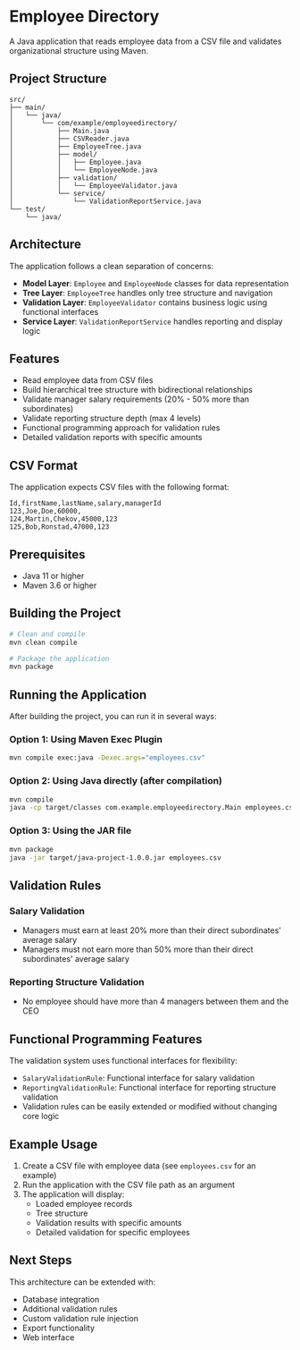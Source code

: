 # Employee Directory

A Java application that reads employee data from a CSV file and validates organizational structure using Maven.

## Project Structure

```
src/
├── main/
│   └── java/
│       └── com/example/employeedirectory/
│           ├── Main.java
│           ├── CSVReader.java
│           ├── EmployeeTree.java
│           ├── model/
│           │   ├── Employee.java
│           │   └── EmployeeNode.java
│           ├── validation/
│           │   └── EmployeeValidator.java
│           └── service/
│               └── ValidationReportService.java
└── test/
    └── java/
```

## Architecture

The application follows a clean separation of concerns:

- **Model Layer**: `Employee` and `EmployeeNode` classes for data representation
- **Tree Layer**: `EmployeeTree` handles only tree structure and navigation
- **Validation Layer**: `EmployeeValidator` contains business logic using functional interfaces
- **Service Layer**: `ValidationReportService` handles reporting and display logic

## Features

- Read employee data from CSV files
- Build hierarchical tree structure with bidirectional relationships
- Validate manager salary requirements (20% - 50% more than subordinates)
- Validate reporting structure depth (max 4 levels)
- Functional programming approach for validation rules
- Detailed validation reports with specific amounts

## CSV Format

The application expects CSV files with the following format:
```
Id,firstName,lastName,salary,managerId
123,Joe,Doe,60000,
124,Martin,Chekov,45000,123
125,Bob,Ronstad,47000,123
```

## Prerequisites

- Java 11 or higher
- Maven 3.6 or higher

## Building the Project

```bash
# Clean and compile
mvn clean compile

# Package the application
mvn package
```

## Running the Application

After building the project, you can run it in several ways:

### Option 1: Using Maven Exec Plugin
```bash
mvn compile exec:java -Dexec.args="employees.csv"
```

### Option 2: Using Java directly (after compilation)
```bash
mvn compile
java -cp target/classes com.example.employeedirectory.Main employees.csv
```

### Option 3: Using the JAR file
```bash
mvn package
java -jar target/java-project-1.0.0.jar employees.csv
```

## Validation Rules

### Salary Validation
- Managers must earn at least 20% more than their direct subordinates' average salary
- Managers must not earn more than 50% more than their direct subordinates' average salary

### Reporting Structure Validation
- No employee should have more than 4 managers between them and the CEO

## Functional Programming Features

The validation system uses functional interfaces for flexibility:
- `SalaryValidationRule`: Functional interface for salary validation
- `ReportingValidationRule`: Functional interface for reporting structure validation
- Validation rules can be easily extended or modified without changing core logic

## Example Usage

1. Create a CSV file with employee data (see `employees.csv` for an example)
2. Run the application with the CSV file path as an argument
3. The application will display:
   - Loaded employee records
   - Tree structure
   - Validation results with specific amounts
   - Detailed validation for specific employees

## Next Steps

This architecture can be extended with:
- Database integration
- Additional validation rules
- Custom validation rule injection
- Export functionality
- Web interface